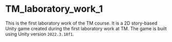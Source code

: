 # TM_laboratory_work_1

This is the first laboratory work of the TM course. It is a 2D story-based Unity game created during the first laboratory work at TM. The game is built using Unity version `2022.3.18f1`.
